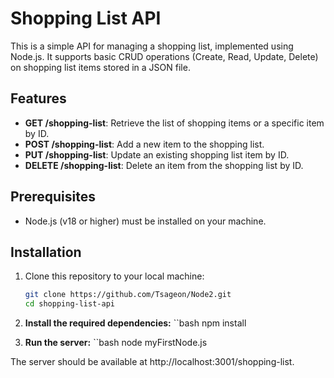 # Shopping List API

This is a simple API for managing a shopping list, implemented using Node.js. It supports basic CRUD operations (Create, Read, Update, Delete) on shopping list items stored in a JSON file.

## Features

- **GET /shopping-list**: Retrieve the list of shopping items or a specific item by ID.
- **POST /shopping-list**: Add a new item to the shopping list.
- **PUT /shopping-list**: Update an existing shopping list item by ID.
- **DELETE /shopping-list**: Delete an item from the shopping list by ID.

## Prerequisites

- Node.js (v18 or higher) must be installed on your machine.

## Installation

1. Clone this repository to your local machine:

   ```bash
   git clone https://github.com/Tsageon/Node2.git
   cd shopping-list-api

2. **Install the required dependencies:**
 ``bash
   npm install

3. **Run the server:**
``bash
node myFirstNode.js

The server should be available at http://localhost:3001/shopping-list.
  